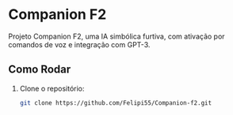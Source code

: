 # Companion F2

Projeto Companion F2, uma IA simbólica furtiva, com ativação por comandos de voz e integração com GPT-3.

## Como Rodar

1. Clone o repositório:
   ```bash
   git clone https://github.com/Felipi55/Companion-f2.git
